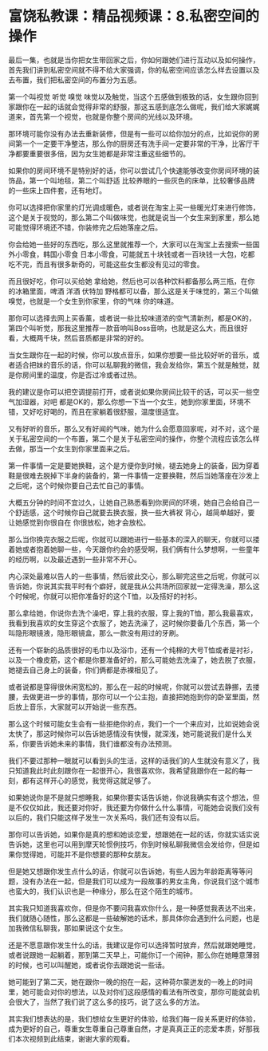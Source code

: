 # 富饶私教课：精品视频课：8.私密空间的操作

最后一集，也就是当你把女生带回家之后，你如何跟她们进行互动以及如何操作，首先我们讲到私密空间就不得不给大家强调，你的私密空间应该怎么样去设置以及去布置，我们把私密空间的布置分为五感。

第一个叫视觉 听觉 嗅觉 味觉以及触觉，当这个五感做到极致的话，女生跟你回到家跟你在一起的话就会觉得非常的舒服，那这五感到底怎么做呢，我们给大家娓娓道来，首先第一个视觉，也就是你整个房间的光线以及环境。

那环境可能你没有办法去重新装修，但是有一些可以给你加分的点，比如说你的房间第一个一定要干净整洁，那么你的厨房还有洗手间一定要非常的干净，比客厅干净都要重要很多倍，因为女生她都是非常注重这些细节的。

如果你的房间环境不是特别好的话，你可以尝试几个快速能够改变你房间环境的装饰品，第一个叫地毯，第二个叫舒适 比较养眼的一些灰色的床单，比较奢侈品牌的一些床上四件套，还有地灯。

你可以选择把你家里的灯光调成暖色，或者说在淘宝上买一些暖光灯来进行修饰，这个是关于视觉的，那么第二个叫做味觉，也就是说当一个女生来到家里，那么她可能觉得环境还不错，你装修完之后她落座之后。

你会给她一些好的东西吃，那么这里就推荐一个，大家可以在淘宝上去搜索一些国外小零食，韩国小零食 日本小零食，可能就五十块钱或者一百块钱一大包，吃都吃不完，而且有很多新奇的，可能这些女生都没有见过的零食。

而且很好吃，你可以买给她 拿给她，然后也可以各种饮料都备那么两三瓶，在你的冰箱里面，啤酒 洋酒 伏特加 野格都可以备，那么这是关于味觉的，第三个叫做嗅觉，也就是一个女生到你家里，你的气味 你的味道。

那你可以选择去网上买香薰，或者说一些比较味道浓的空气清新剂，都是OK的，第四个叫听觉，那我这里推荐一款音响叫Boss音响，也就是这么大，而且很好看，大概两千块，然后音质都是非常的好的。

当女生跟你在一起的时候，你可以放点音乐，如果你想要一些比较好听的音乐，或者适合把妹的音乐的话，你可以私聊我的微信，我会发给你，第五个就是触觉，就是你房间里的温度，你是否过冷或者过热。

我的建议是你可以把空调提前打开，或者说如果你房间比较干的话，可以买一些空气加湿器，对吧 都是OK的，那么你想一下当一个女生，她到你家里面，环境不错，又好吃好喝的，而且在家躺着很舒服，温度很适宜。

又有好听的音乐，那么又有好闻的气味，她为什么会愿意回家呢，对不对，这个是关于私密空间的一个布置，第二个是关于私密空间的操作，你整个流程应该怎么样去做，那当一个女生到你家里面来之后。

第一件事情一定是要她换鞋，这个是方便你到时候，褪去她身上的装备，因为穿着鞋是很难去脱掉下半身的装备的，第一件事情一定要换鞋，然后当她落座在沙发上之后呢，这个时候你要自己去忙自己的事情。

大概五分钟的时间不宜过久，让她自己熟悉看到你房间的环境，她自己会给自己一个舒适感，这个时候你自己就要去换衣服，换一些大裤衩 背心，越简单越好，要让她感觉到你很自在 你很放松，她才会放松。

那么当你换完衣服之后呢，你就可以跟她进行一些基本的深入的聊天，你就可以搂着她或者抱着她聊一些，今天跟你约会的感受啊，我们俩有什么梦想啊，一些童年的经历啊，以及最近遇到一些非常不开心。

内心深处最难以告人的一些事情，然后彼此交心，那么聊完这些之后呢，你就可以告诉她，你说其实我平时有个癖好，就是我从公共场所回家就一定得洗澡，那么这个时候呢，你就可以把你准备好的这个T恤，以及搭好的衬衫。

那么拿给她，你说你去洗个澡吧，穿上我的衣服，穿上我的T恤，那么我最喜欢，我看到我喜欢的女生穿这个衣服了，她去洗澡了，这时候你要备几个东西，第一个叫隐形眼镜液，隐形眼镜盒，那么一款没有用过的牙刷。

还有一个崭新的品质很好的毛巾以及浴巾，还有一个纯棉的大号T恤或者是衬衫，以及一个橡皮筋，这个都是你要准备好的，那么可能她去洗澡了，她去脱了衣服，她褪去自己身上的装备，你们俩都是赤裸相见了。

或者说都是穿得很休闲宽松的，那么在一起的时候呢，你就可以尝试去静挪，去搂腰，去做更进一步的事情，那你可以一个公主抱，直接把她抱到你的卧室里面，然后放上音乐，大家就可以开始说一些东西。

那么这个时候可能女生会有一些拒绝你的点，我们一个一个来应对，比如说她会说太快了，那这时候你可以告诉她感情没有快慢，就深浅，她可能说我们是什么关系，你要告诉她未来的事情，我们谁都没有办法预测。

我们不要过那种一眼就可以看到头的生活，这样的话我们的人生就没有意义了，我只知道我此时此刻跟你在一起很开心，我很喜欢你，我希望我跟你在一起的每一刻，都有这样开心的感觉，我觉得这就足够了。

如果她说你是不是就只想睡我，如果你要实话告诉她，你说我确实有这个想法，但是不仅仅如此，我还要对你好，我还要为你做什么什么事情，可能她会说我们没有以后的，我们只能这样子发生一次关系吗，我们还有没有以后。

那你可以告诉她，如果你是真的想和她谈恋爱，想跟她在一起的话，你就实话实说告诉她，这里也可以用到摩天轮惯例技巧，你到时候私聊我微信会发给你，但是如果你觉得她，可能并不是你想要的那种女朋友。

但是她又想跟你发生点什么的话，你就可以告诉她，有些人因为年龄距离等等问题，没有办法在一起，但是我们可以成为一段故事的男女主角，你说我们这个城市也蛮大的，我们认识也是一种缘分，那么在这个陌生的城市。

其实我只知道我喜欢你，但是你不要问我喜欢你什么，是一种感觉我表达不出来，我们就随心随性，那么这都是一些破解她的话术，那具体你会遇到什么问题，也是加我微信私聊我，那如果说这个女生。

还是不愿意跟你发生什么的话，我建议是你可以选择暂时放弃，然后就跟她睡觉，或者说跟她一起躺着，那到第二天早上，可能你订一个闹钟，那么你在她睡意薄弱的时候，也可以叫醒她，或者说你去跟她说一些话。

她可能到了第二天，她在跟你一晚的抱在一起，这种荷尔蒙迸发的一晚上的时间里，她可能会对你的想法，以及对你们这段感情的看法有所改变，那你可能就会机会很大了，当然了我们说了这么多的技巧，说了这么多的方法。

其实我们想表达的是，我们想给女生更好的体验，给我们每一段关系更好的体验，成为更好的自己，尊重女生尊重自己尊重自然，才是真真正正的恋爱本质，好那我们本次视频到此结束，谢谢大家的观看。

